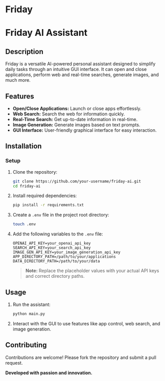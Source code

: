 # Friday

# Friday AI Assistant

## Description
Friday is a versatile AI-powered personal assistant designed to simplify daily tasks through an intuitive GUI interface. It can open and close applications, perform web and real-time searches, generate images, and much more.

## Features
- **Open/Close Applications:** Launch or close apps effortlessly.
- **Web Search:** Search the web for information quickly.
- **Real-Time Search:** Get up-to-date information in real-time.
- **Image Generation:** Generate images based on text prompts.
- **GUI Interface:** User-friendly graphical interface for easy interaction.

## Installation
### Setup
1. Clone the repository:
   ```bash
   git clone https://github.com/your-username/friday-ai.git
   cd friday-ai
   ```
2. Install required dependencies:
   ```bash
   pip install -r requirements.txt
   ```
3. Create a `.env` file in the project root directory:
   ```bash
   touch .env
   ```
4. Add the following variables to the `.env` file:
   ```env
   OPENAI_API_KEY=your_openai_api_key
   SEARCH_API_KEY=your_search_api_key
   IMAGE_GEN_API_KEY=your_image_generation_api_key
   APP_DIRECTORY_PATH=/path/to/your/applications
   DATA_DIRECTORY_PATH=/path/to/your/data
   ```
   > **Note:** Replace the placeholder values with your actual API keys and correct directory paths.

## Usage
1. Run the assistant:
   ```bash
   python main.py
   ```
2. Interact with the GUI to use features like app control, web search, and image generation.

## Contributing
Contributions are welcome! Please fork the repository and submit a pull request.


**Developed with passion and innovation.**

